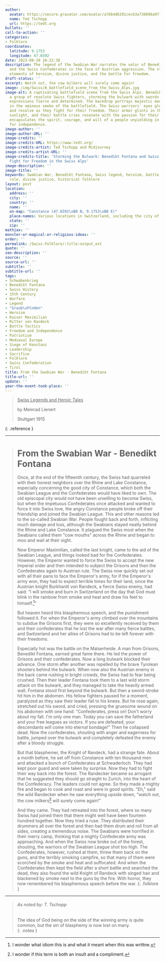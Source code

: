 ```yaml
---
author:
  avatar: https://secure.gravatar.com/avatar/a76b4d6291cecb3a738896a971bfb903?s=512&d=mp&r=g
  name: Ted Tschopp
  url: https://tedt.org
bullets: ''
call-to-action: ''
categories:
- Folklore
coordinates:
  latitude: 9.1753
  longitude: 47.6592
date: 2023-08-20 16:22:38
description: The legend of the Swabian War narrates the valor of Benedikt Fontana
  and the Swiss Confederates in the face of Austrian aggression. The story combines
  elements of heroism, divine justice, and the battle for freedom.
draft-status: ''
excerpt: Watch out, the cow milkers will surely come again!
image: /img/Swiss/A_battlefield_scene_from_the_Swiss_Alps.jpg
image-alt: A captivating battlefield scene from the Swiss Alps. Benedikt Fontana leads
  a group of resolute Swiss fighters, storming the bulwark with swords raised high,
  expressions fierce and determined. The backdrop portrays majestic mountains, clouded
  in the ominous smoke of the battlefield. The Swiss warriors' eyes gleam with determination
  and resolve as they fight for their freedom. Their armor glints in the fleeting
  sunlight, and their battle cries resonate with the passion for their land. The scene
  encapsulates the spirit, courage, and will of a people unyielding in their fight
  for independence.
image-author: ''
image-author-URL: ''
image-credits: ''
image-credits-URL: https://www.tedt.org/
image-credits-artist: Ted Tschopp and Midjourney
image-credits-artist-URL: ''
image-credits-title: 'Storming the Bulwark: Benedikt Fontana and Swiss Warriors''
  Fight for Freedom in the Swiss Alps'
image-description: ''
image-title: ''
keywords: Swabian War, Benedikt Fontana, Swiss legend, heroism, battle, freedom, Austrian
  rule, divine justice, historical folklore
layout: post
location:
  address: ''
  city: ''
  country: ''
  name: ''
  on-map: "Constance (47.6592\xB0 N, 9.1753\xB0 E)"
  place-names: Various locations in Switzerland, including the city of Constance
  state: ''
  zip: ''
mathjax: ''
monster-or-magical-or-religious-ideas: ''
order: ''
permalink: /Swiss-Folklore/:title:output_ext
quote: ''
seo-description: ''
source: ''
source-url: ''
subtitle: ''
subtitle-url: ''
tags:
- Schwabenkrieg
- Benedikt Fontana
- Swiss History
- 15th Century
- Warfare
- Legend
- "Graub\xFCnden"
- Heroism
- Kaiser Maximilian
- Ritter von Randeck
- Battle Tactics
- Freedom and Independence
- Patriotism
- Medieval Europe
- Siege of Konstanz
- Leadership
- Sacrifice
- Folklore
- Swiss Confederation
- Tirol
title: From the Swabian War - Benedikt Fontana
title-url: ''
update: ''
year-the-event-took-place: ''
---
```


> <ins> Swiss Legends and Heroic Tales</ins>
> 
> by Meinrad Lienert
> 
> Stuttgart 1915
>
{: .reference }

---

> # From the Swabian War - Benedikt Fontana
>
>Once, at the end of the fifteenth century, the Swiss had quarreled with their honest neighbors over the Rhine and Lake Constance, especially concerning the good city of Constance, which both the Swabian League and the Confederates would have liked to own. The old episcopal city would not have been unwilling to become Swiss, but when the impetuous Confederates once attacked and wanted to force it into Swiss love, the angry Constance people broke off their friendship and joined the Swabian League. This and other reasons led to the so-called Swabian War. People fought back and forth, inflicting much damage and loss, although the Swabians stayed neatly behind the Rhine and Lake Constance. It plagued the Swiss most when the Swabians called them "cow mouths" across the Rhine and began to moo and wail at their sight.
>
> Now Emperor Maximilian, called the last knight, came to the aid of the Swabian League, and things looked bad for the Confederates. However, the Emperor wanted to force the Swiss to accept the new Imperial order and then intended to subject the Grisons and then the Confederates again to Austrian rule. The Swiss now quickly set out with all their pans to face the Emperor's army, for if the Emperor's army won, they had to expect terrible times for their land, since the Austrian knight Burkhardt von Randeck, a fierce Swiss enemy, had said: "I will smoke and burn in Switzerland on the day that God must blink in the rainbow from smoke and heat and draw his feet to himself.[^1]"
>
>But heaven heard this blasphemous speech, and the punishment followed it. For when the Emperor's army climbed over the mountains to subdue the Grisons first, they were so excellently received by them and their confederates that he lost the war after many fierce battles, and Switzerland and her allies of Grisons had to be left forever with their freedoms.
>
>Especially hot was the battle on the Malserheide. A man from Grisons, Benedikt Fontana, earned great fame there. He led the power of Grisons and their confederates. Now a long bulwark blocked their advance. One storm after another was repelled by the brave Tyrolean shooters behind the bulwark. When now also the Austrian enemy in the back came rushing in bright crowds, the Swiss had to fear being crushed. Then their leader Fontana took them to a last wild storm attack on the bulwark, and they managed to take the heavily armed wall. Fontana stood first beyond the bulwark. But then a sword-stroke hit him in the abdomen. His fellow fighters paused for a moment, paralyzed as they saw their leader fall to his knees. But he rose again, stretched out his sword, and cried, pressing the gruesome wound on his abdomen with one hand: "Confederates, press on! Don't worry about my fall. I'm only one man. Today you can save the fatherland and your free leagues as victors. If you are defeated, your descendants will come into eternal bondage!" Then he collapsed dead. Now the confederates, shouting with anger and eagerness for battle, jumped over the bulwark and completely defeated the enemy after a bloody struggle.
>
>But that blasphemer, the Knight of Randeck, had a strange fate. About a month before, he set off from Constance with ten thousand men and attacked a bunch of Confederates at Schwaderloch. They had kept poor guard and were taken by surprise. Now they had to fight their way back into the forest. The Randecker became so arrogant that he suggested they should go straight to Zurich, into the heart of the Confederacy. The leaders could not agree. So they made a mighty fire and began to cook and roast and were in good spirits. "Eh," said the wild Randecker when he saw everything upside down, "watch out, the cow milkers[^2] will surely come again!"
>
>And they came. They had retreated into the forest, where so many Swiss had joined them that there might well have been fourteen hundred together. Now they tried a ruse. They distributed their drummers all over the forest and then had them drum and roll from all sides, creating a tremendous noise. The Swabians were horrified in their merry camp, thinking that a mighty Confederate army was approaching. And when the Swiss now broke out of the forest, shouting, the warriors of the Swabian League shot too high. The Confederates, however, rushed at them, threw them back on the guns, and the terribly smoking campfire, so that many of them were scorched by the smoke and heat and suffocated. And when the Confederates then kept the field after a short battle and searched the dead, they also found the wild Knight of Randeck with singed hair and blackened by smoke next to the guns by the fire. With horror, they now remembered his blasphemous speech before the war.
{: .folklore }

---

> ###### As noted by: T. Tschopp
> 
> The idea of God being on the side of the winning army is quite common, but the sin of blasphemy is now lost on many.  
{: .notes }

[^1]: I wonder what idiom this is and what it meant when this was writtne. 

[^2]: I wonder if this term is both an insult and a compliment.